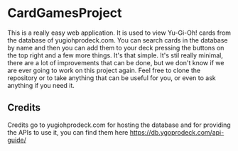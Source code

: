 # CardGamesProject
This is a really easy web application. It is used to view Yu-Gi-Oh! cards from the database of yugiohprodeck.com. You can search cards in the database by name and then you can add them to your deck pressing the buttons on the top right and a few more things. It's that simple.
It's stil really minimal, there are a lot of improvements that can be done, but we don't know if we are ever going to work on this project again. Feel free to clone the repository or to take anything that can be useful for you, or even to ask anything if you need it.

## Credits
Credits go to yugiohprodeck.com for hosting the database and for providing the APIs to use it, you can find them here https://db.ygoprodeck.com/api-guide/
